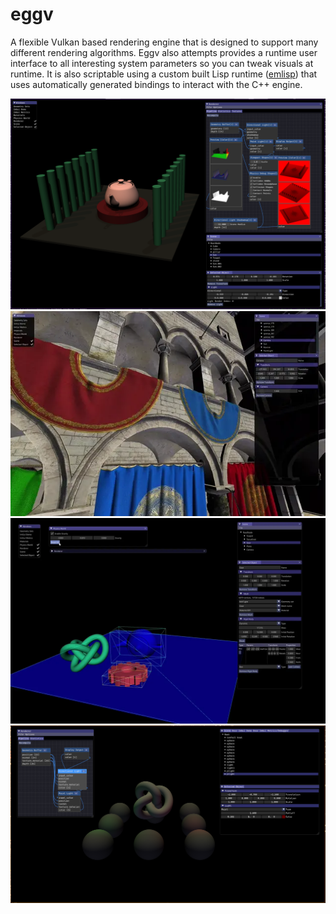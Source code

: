 # eggv
A flexible Vulkan based rendering engine that is designed to support many different rendering algorithms.
Eggv also attempts provides a runtime user interface to all interesting system parameters so you can tweak visuals at runtime.
It is also scriptable using a custom built Lisp runtime ([emlisp](https://github.com/andrew-pa/emlisp)) that uses automatically generated bindings to interact with the C++ engine.

![Screenshot of eggv](https://github.com/andrew-pa/eggv/blob/master/screenshots/screenshot2.png?raw=true)
![Video of Sponza atrium scene](https://github.com/andrew-pa/eggv/blob/master/screenshots/render.webp?raw=true)
![Video of physics engine in action](https://github.com/andrew-pa/eggv/blob/master/screenshots/physics.webp?raw=true)
![Older screenshot of eggv](https://github.com/andrew-pa/eggv/blob/master/screenshots/screenshot.png?raw=true)
